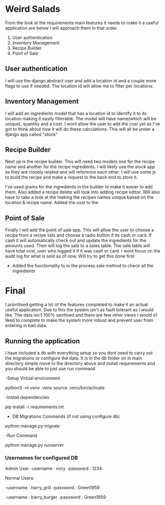 # Weird Salads

From the look at the requirements main features it needs to make it a useful application are below I will approach them in that order. 


1. User authentication
2. Inventory Management 
3. Recipe Builder
4. Point of Sale 


## User authentication

I will use the django abstract user and add a location id and a couple more flags to use if needed. The location id will allow me to filter per locations. 

## Inventory Management 

I will add an ingredients model that has a location id to identify it to its location making it easily filterable. The model will have name(which will be unique), quantity and a cost. I wont allow the user to add the cost yet as I've got to think about how it will do these calculations. This will all be under a django app called "stock"

## Recipe Builder

Next up is the recipe builder. This will need two models one for the recipe name and another for the recipe ingredients. I will likely use the stock app as they are closely related and will reference each other. I will use some js to build the recipe and make a request to the back end to store it. 

I've used grams for the ingredients in the builder to make it easier to add them. Also added a recipe delete will look into adding recipe editor. Will also have to take a look at the making the recipes names unique based on the location & recipe name. Added the cost to the 


## Point of Sale 

Finally I will add the point of sale app. This will allow the user to choose a recipe from a recipe lists and choose a radio button if its cash or card. If cash it will automatically check out and update the ingredients for the amounts used. Then will log the sale to a sales table. The sale table will have total cost, user who logged it if it was cash or card. I wont focus on the audit log for what is sold as of now. Will try to get this done first 

- Added the functionality to in the process sale method to check all the ingredients 

# Final 

I prioritised getting a lot of the features completed to make it an actual useful application. Due to this the system isn't as fault tolerant as I would like. The data isn't 100% sanitised and there are few other views I would of liked to complete to make the system more robust and prevent user from entering in bad data. 

## Running the application 

I have included a db with everything setup so you dont need to carry out the migrations or configure the data. It is in the db folder on in main directory simple move to the directory above and install requirements and you should be able to just use run command 


-Setup Virtual environment 

python3 -m venv .venv 
source .venv/bin/activate

-Install dependencies 

pip install -r requirements.txt

- DB Migrations Commands (if not using configure db)

python manage.py migrate 

-Run Command

python manage.py runserver


### Usernames for configured DB

Admin User 
-username : nory
-password : 1234

Normal Users:

-username : harry_grill
-password : Green1959

-username : barry_burger
-password : Green1959
